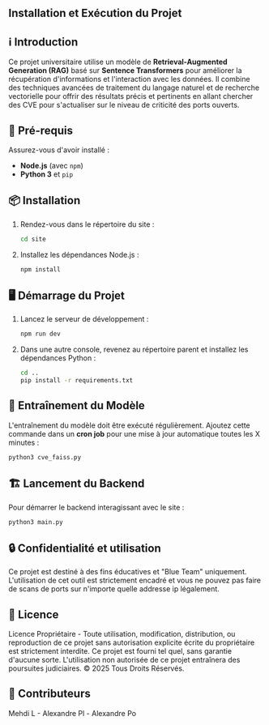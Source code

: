 ## Installation et Exécution du Projet

## ℹ️ Introduction
Ce projet universitaire utilise un modèle de **Retrieval-Augmented Generation (RAG)** basé sur **Sentence Transformers** pour améliorer la récupération d'informations et l'interaction avec les données. Il combine des techniques avancées de traitement du langage naturel et de recherche vectorielle pour offrir des résultats précis et pertinents en allant chercher des CVE pour s'actualiser sur le niveau de criticité des ports ouverts.

## 📁 Pré-requis
Assurez-vous d'avoir installé :
- **Node.js** (avec `npm`)
- **Python 3** et `pip`

## 📦 Installation

1. Rendez-vous dans le répertoire du site :
   ```sh
   cd site
   ```
2. Installez les dépendances Node.js :
   ```sh
   npm install
   ```

## 🖥️ Démarrage du Projet

1. Lancez le serveur de développement :
   ```sh
   npm run dev
   ```
2. Dans une autre console, revenez au répertoire parent et installez les dépendances Python :
   ```sh
   cd ..
   pip install -r requirements.txt
   ```

## 📡 Entraînement du Modèle
L'entraînement du modèle doit être exécuté régulièrement. Ajoutez cette commande dans un **cron job** pour une mise à jour automatique toutes les X minutes :
```sh
python3 cve_faiss.py
```

## 🏗️ Lancement du Backend

Pour démarrer le backend interagissant avec le site :
```sh
python3 main.py
```


## 🔒 Confidentialité et utilisation
Ce projet est destiné à des fins éducatives et "Blue Team" uniquement. L'utilisation de cet outil est strictement encadré et vous ne pouvez pas faire de scans de ports sur n'importe quelle addresse ip légalement. 


## 📝 Licence
Licence Propriétaire - Toute utilisation, modification, distribution, ou reproduction de ce projet sans autorisation explicite écrite du propriétaire est strictement interdite. Ce projet est fourni tel quel, sans garantie d'aucune sorte. L'utilisation non autorisée de ce projet entraînera des poursuites judiciaires. © 2025 Tous Droits Réservés.

## 👥 Contributeurs
Mehdi L - Alexandre Pl - Alexandre Po
